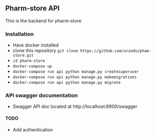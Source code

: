 ## Pharm-store API
This is the backend for pharm-store

### Installation
 - Have docker installed 
 - clone this repository `git clone https://github.com/urandu/pham-store.git`
 - `cd pharm-store`
 - `docker-compose up`
 - `docker-compose run api python manage.py createsuperuser`
 - `docker-compose run api python manage.py makemigrations`
 - `docker-compose run api python manage.py migrate`

### API swagger documentation

- Swagger API doc located at http://localhost:8900/swagger

#### TODO
 - Add authentication
 